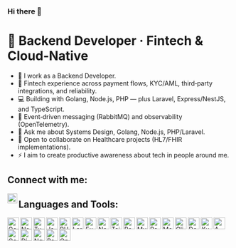 ### Hi there 👋

# 💫 Backend Developer · Fintech & Cloud‑Native

- 📱 I work as a Backend Developer.
- 🚀 Fintech experience across payment flows, KYC/AML, third‑party integrations, and reliability.
- 💻 Building with Golang, Node.js, PHP — plus Laravel, Express/NestJS, and TypeScript.
- 📡 Event‑driven messaging (RabbitMQ) and observability (OpenTelemetry).
- 💬 Ask me about Systems Design, Golang, Node.js, PHP/Laravel.
- 👯 Open to collaborate on Healthcare projects (HL7/FHIR implementations).
- ⚡ I aim to create productive awareness about tech in people around me.

## Connect with me:

[<img align="left" alt="samaasi | LinkedIn" width="22px" src="https://cdn.jsdelivr.net/npm/simple-icons@v3/icons/linkedin.svg" />](https://www.linkedin.com/in/samaasi/)
<!-- ![Profile Views](https://komarev.com/ghpvc/?username=samaasi&style=for-the-badge) -->

## Languages and Tools:

<!-- Languages -->
<img align="left" alt="Go" width="26px" height="26px" src="https://cdn.simpleicons.org/go/00ADD8" />
<img align="left" alt="Node.js" width="26px" height="26px" src="https://cdn.simpleicons.org/nodedotjs/339933" />
<img align="left" alt="TypeScript" width="26px" height="26px" src="https://cdn.simpleicons.org/typescript/3178C6" />
<img align="left" alt="JavaScript" width="26px" height="26px" src="https://cdn.simpleicons.org/javascript/F7DF1E" />
<img align="left" alt="PHP" width="26px" height="26px" src="https://cdn.simpleicons.org/php/777BB4" />

<!-- Frameworks & Libraries -->
<img align="left" alt="Laravel" width="26px" height="26px" src="https://cdn.simpleicons.org/laravel/FF2D20" />
<img align="left" alt="Express.js" width="26px" height="26px" src="https://cdn.simpleicons.org/express/000000" />
<img align="left" alt="NestJS" width="26px" height="26px" src="https://cdn.simpleicons.org/nestjs/E0234E" />
<img align="left" alt="TailwindCSS" width="26px" height="26px" src="https://cdn.simpleicons.org/tailwindcss/38B2AC" />

<!-- Databases & Caches -->
<img align="left" alt="PostgreSQL" width="26px" height="26px" src="https://cdn.simpleicons.org/postgresql/4169E1" />
<img align="left" alt="MySQL" width="26px" height="26px" src="https://cdn.simpleicons.org/mysql/005C84" />
<img align="left" alt="Redis" width="26px" height="26px" src="https://cdn.simpleicons.org/redis/DC382D" />
<img align="left" alt="MongoDB" width="26px" height="26px" src="https://cdn.simpleicons.org/mongodb/47A248" />
<img align="left" alt="ClickHouse" width="26px" height="26px" src="https://cdn.simpleicons.org/clickhouse/FCCC00" />
<!-- ![Redis](https://img.shields.io/badge/Redis-DC382D?style=for-the-badge&logo=redis&logoColor=white) -->

<!-- Cloud & DevOps -->
<img align="left" alt="Docker" width="26px" height="26px" src="https://cdn.simpleicons.org/docker/2496ED" />
<img align="left" alt="Kubernetes" width="26px" height="26px" src="https://cdn.simpleicons.org/kubernetes/326CE5" />
<img align="left" alt="AWS" width="26px" height="26px" src="https://cdn.jsdelivr.net/npm/simple-icons@latest/icons/amazonaws.svg" />
<img align="left" alt="Google Cloud" width="26px" height="26px" src="https://cdn.simpleicons.org/googlecloud/4285F4" />
<img align="left" alt="DigitalOcean" width="26px" height="26px" src="https://cdn.simpleicons.org/digitalocean/0067FF" />
<img align="left" alt="Nginx" width="26px" height="26px" src="https://cdn.simpleicons.org/nginx/009639" />
<img align="left" alt="RabbitMQ" width="26px" height="26px" src="https://cdn.simpleicons.org/rabbitmq/FF6600" />
<img align="left" alt="OpenTelemetry" width="26px" height="26px" src="https://cdn.simpleicons.org/opentelemetry/000000" />
<!--
# 🏆 Trophies

![GitHub Trophies](https://github-profile-trophy.vercel.app/?username=samaasi&theme=algolia&no-bg=true&no-frame=true)
--->
# 📊 GitHub Stats

![](https://github-readme-stats.vercel.app/api?username=samaasi&hide=contribs&theme=radical&hide_border=true&include_all_commits=true&count_private=true)<br/>
![](https://github-readme-streak-stats.herokuapp.com/?user=samaasi&theme=highcontrast&hide_border=true)<br/>
![](https://github-readme-stats-3bbwmps3s-benson-samasis-projects.vercel.app/api/top-langs/?username=samaasi&count_private=true&show_icons=true&theme=radical&hide_border=true&layout=compact&hide=HTML,CSS,Blade)

<!--
Suggestions:
- Add pinned projects using: https://github-readme-stats.vercel.app/api/pin?username=samaasi&repo=REPO_NAME
- Keep sections concise; focus on your current strengths and interests.
-->